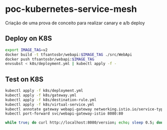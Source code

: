 # poc-kubernetes-service-mesh

Criação de uma prova de conceito para realizar canary e a/b deploy

## Deploy on K8S

```bash
export IMAGE_TAG=v2
docker build -t tfsantosbr/webapi:$IMAGE_TAG ./src/WebApi
docker push tfsantosbr/webapi:$IMAGE_TAG
envsubst < k8s/deployment.yml | kubectl apply -f -

```

## Test on K8S

```bash
kubectl apply -f k8s/deployment.yml
kubectl apply -f k8s/gateway.yml
kubectl apply -f k8s/destination-rule.yml
kubectl apply -f k8s/virtual-service.yml
kubectl annotate gateway webapi-gateway networking.istio.io/service-type=ClusterIP --namespace=default
kubectl port-forward svc/webapi-gateway-istio 8080:80
```

```bash
while true; do curl http://localhost:8080/version; echo; sleep 0.5; done;
```
